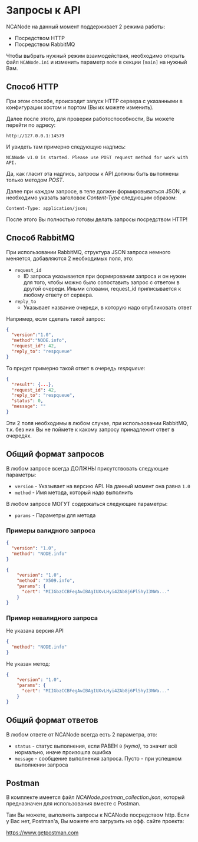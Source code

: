 # Запросы к API

NCANode на данный момент поддерживает 2 режима работы:

- Посредством HTTP
- Посредством RabbitMQ

Чтобы выбрать нужный режим взаимодействия, необходимо открыть файл
`NCANode.ini` и изменить параметр `mode` в секции `[main]` на нужный Вам.

## Способ HTTP

При этом способе, происходит запуск HTTP сервера с указанными
в конфигурации хостом и портом (Вы их можете изменить).

Далее после этого, для проверки работоспособности, Вы можете перейти по адресу:

```
http://127.0.0.1:14579
```

И увидеть там примерно следующую надпись:

```
NCANode v1.0 is started. Please use POST request method for work with API.
```

Да, как гласит эта надпись, запросы к API должны быть выполнены
только методом *POST*.

Далее при каждом запросе, в теле должен формировываться JSON,
и необходимо указать заголовок *Content-Type* следующим образом:

```
Content-Type: application/json;
```

После этого Вы полностью готовы делать запросы посредством HTTP!

## Способ RabbitMQ

При использовании RabbitMQ, структура JSON запроса немного меняется,
добавляются 2 необходимых поля, это:

- `request_id`
    - ID запроса указывается при формировании запроса и он нужен для того,
    чтобы можно было сопоставить запрос с ответом в другой очереди.
    Иными словами, request_id приписывается к любому ответу от сервера.
- `reply_to`
    - Указывает название очереди, в которую надо опубликовать ответ

Например, если сделать такой запрос:

```json
{
  "version":"1.0",
  "method":"NODE.info",
  "request_id": 42,
  "reply_to": "respqueue"
}
```

То придет примерно такой ответ в очередь *respqueue*:

```json
{
  "result": {...},
  "request_id": 42,
  "reply_to": "respqueue",
  "status": 0,
  "message": ""
}
```

Эти 2 поля необходимы в любом случае, при использовании RabbitMQ,
т.к. без них Вы не поймете к какому запросу принадлежит ответ в очередях.

## Общий формат запросов

В любом запросе всегда ДОЛЖНЫ присутствовать следующие параметры:

- `version` - Указывает на версию API. На данный момент она равна `1.0`
- `method`  - Имя метода, который надо выполнить

В любом запросе МОГУТ содержаться следующие параметры:

- `params` - Параметры для метода

### Примеры валидного запроса

```json
{
  "version": "1.0",
  "method": "NODE.info"
}
```

```json
{
	"version": "1.0",
	"method": "X509.info",
	"params": {
	  "cert": "MIIGbzCCBFegAwIBAgIUXvLHyi4ZAb8j6Pl5hyI3NWa..."
	}
}
```

### Пример невалидного запроса

Не указана версия API
```json
{
  "method": "NODE.info"
}
```

Не указан метод:

```json
{
	"version": "1.0",
	"params": {
	  "cert": "MIIGbzCCBFegAwIBAgIUXvLHyi4ZAb8j6Pl5hyI3NWa..."
	}
}
```

## Общий формат ответов

В любом ответе от NCANode всегда есть 2 параметра, это:

- `status` - статус выполнения, если РАВЕН `0` *(нулю)*, то
значит всё нормально, иначе произошла ошибка
- `message` - сообщение выполнения запроса. Пусто - при успешном выполнении запроса

## Postman

В комплекте имеется файл *NCANode.postman_collection.json*, который предназначен для 
использования вместе с Postman. 

Там Вы можете, выполнять запросы к NCANode посредством http.
Если у Вас нет, Postman'а, Вы можете его загрузить на офф. сайте проекта:

https://www.getpostman.com